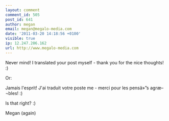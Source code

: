 ```yaml
---
layout: comment
comment_id: 505
post_id: 641
author: megan
email: megan@megalo-media.com
date: '2011-03-20 14:18:56 +0100'
visible: true
ip: 12.247.206.162
url: http://www.megalo-media.com
---
```

Never mind! I translated your post myself - thank you for the nice thoughts! :)



Or:



Jamais l'esprit! J'ai traduit votre poste me - merci pour les pensä»”s agræ–¬bles! :)



Is that right? :)

Megan (again)
